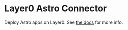 # Layer0 Astro Connector

Deploy Astro apps on Layer0. See [the docs](https://docs.layer0.co/guides/astro) for more info.

